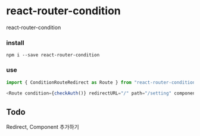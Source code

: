 # react-router-condition
react-router-condition


### install
```
npm i --save react-router-condition
```


### use
```javascript
import { ConditionRouteRedirect as Route } from "react-router-condition";
    
<Route condition={checkAuth()} redirectURL="/" path="/setting" component={Setting} />

```


## Todo

Redirect, Component 추가하기
